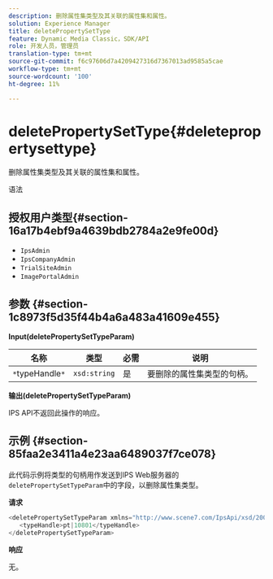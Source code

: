 ```yaml
---
description: 删除属性集类型及其关联的属性集和属性。
solution: Experience Manager
title: deletePropertySetType
feature: Dynamic Media Classic，SDK/API
role: 开发人员，管理员
translation-type: tm+mt
source-git-commit: f6c97606d7a4209427316d7367013ad9585a5cae
workflow-type: tm+mt
source-wordcount: '100'
ht-degree: 11%

---
```



# deletePropertySetType{#deletepropertysettype}

删除属性集类型及其关联的属性集和属性。

语法

## 授权用户类型{#section-16a17b4ebf9a4639bdb2784a2e9fe00d}

* `IpsAdmin`
* `IpsCompanyAdmin`
* `TrialSiteAdmin`
* `ImagePortalAdmin`

## 参数 {#section-1c8973f5d35f44b4a6a483a41609e455}

**Input(deletePropertySetTypeParam)**

| 名称 | 类型 | 必需 | 说明 |
|---|---|---|---|
| `*`typeHandle`*` | `xsd:string` | 是 | 要删除的属性集类型的句柄。 |

**输出(deletePropertySetTypeParam)**

IPS API不返回此操作的响应。

## 示例 {#section-85faa2e3411a4e23aa6489037f7ce078}

此代码示例将类型的句柄用作发送到IPS Web服务器的`deletePropertySetTypeParam`中的字段，以删除属性集类型。

**请求**

```java
<deletePropertySetTypeParam xmlns="http://www.scene7.com/IpsApi/xsd/2008-01-15">
   <typeHandle>pt|10801</typeHandle>
</deletePropertySetTypeParam>
```

**响应**

无。
